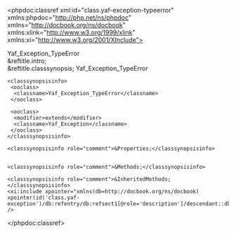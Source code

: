 <?xml version="1.0" encoding="utf-8"?>
<!-- $Revision: 320218 $ -->

<phpdoc:classref xml:id="class.yaf-exception-typeerror" xmlns:phpdoc="http://php.net/ns/phpdoc" xmlns="http://docbook.org/ns/docbook" xmlns:xlink="http://www.w3.org/1999/xlink" xmlns:xi="http://www.w3.org/2001/XInclude">

 <title>The Yaf_Exception_TypeError class</title>
 <titleabbrev>Yaf_Exception_TypeError</titleabbrev>

 <partintro>

<!-- {{{ Yaf_Exception_TypeError intro -->
  <section xml:id="yaf-exception-typeerror.intro">
   &reftitle.intro;
   <para>

   </para>
  </section>
<!-- }}} -->

  <section xml:id="yaf-exception-typeerror.synopsis">
   &reftitle.classsynopsis;

<!-- {{{ Synopsis -->
   <classsynopsis>
    <ooclass><classname>Yaf_Exception_TypeError</classname></ooclass>

<!-- {{{ Class synopsis -->
    <classsynopsisinfo>
     <ooclass>
      <classname>Yaf_Exception_TypeError</classname>
     </ooclass>
     
     <ooclass>
      <modifier>extends</modifier>
      <classname>Yaf_Exception</classname>
     </ooclass>
    </classsynopsisinfo>
<!-- }}} -->
    <classsynopsisinfo role="comment">&Properties;</classsynopsisinfo>

    
    <classsynopsisinfo role="comment">&Methods;</classsynopsisinfo>
    
    <classsynopsisinfo role="comment">&InheritedMethods;</classsynopsisinfo>
    <xi:include xpointer="xmlns(db=http://docbook.org/ns/docbook) xpointer(id('class.yaf-exception')/db:refentry/db:refsect1[@role='description']/descendant::db:methodsynopsis[1])" />

   </classsynopsis>
<!-- }}} -->

  </section>

  
<!-- {{{ Yaf_Exception_TypeError properties -->
<!-- }}} -->


 </partintro>

</phpdoc:classref>

<!-- Keep this comment at the end of the file
Local variables:
mode: sgml
sgml-omittag:t
sgml-shorttag:t
sgml-minimize-attributes:nil
sgml-always-quote-attributes:t
sgml-indent-step:1
sgml-indent-data:t
indent-tabs-mode:nil
sgml-parent-document:nil
sgml-default-dtd-file:"~/.phpdoc/manual.ced"
sgml-exposed-tags:nil
sgml-local-catalogs:nil
sgml-local-ecat-files:nil
End:
vim600: syn=xml fen fdm=syntax fdl=2 si
vim: et tw=78 syn=sgml
vi: ts=1 sw=1
-->
